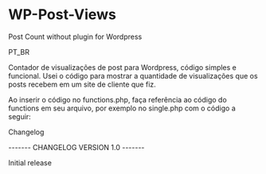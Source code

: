 WP-Post-Views
=============

Post Count without plugin for Wordpress

PT_BR

Contador de visualizações de post para Wordpress, código simples e funcional. Usei o código para mostrar
a quantidade de visualizações que os posts recebem em um site de cliente que fiz.

Ao inserir o código no functions.php, faça referência ao código do functions em seu arquivo, por exemplo no single.php
com o código a seguir:

<?php echo baseRS_getPostViews(get_the_ID()); ?>

Changelog

------- CHANGELOG VERSION 1.0 -------

Initial release
